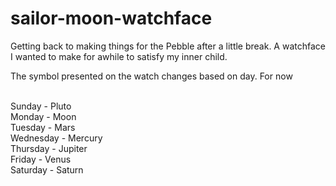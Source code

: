 # sailor-moon-watchface
Getting back to making things for the Pebble after a little break. A watchface I wanted to make for awhile to satisfy my inner child.

The symbol presented on the watch changes based on day. For now

<br> Sunday - Pluto
<br> Monday - Moon
<br> Tuesday - Mars
<br> Wednesday - Mercury
<br> Thursday - Jupiter
<br> Friday - Venus
<br> Saturday - Saturn
